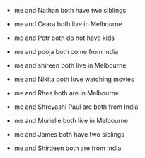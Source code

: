 - me and Nathan both have two siblings

- me and Ceara both live in Melbourne
- me and Petr both do not have kids
- me and pooja both come from India
- me and shireen both live in Melbourne
- me and Nikita both love watching movies
- me and Rhea both are in Melbourne
- me and Shreyashi Paul are both from India
- me and Murielle both live in Melbourne
- me and James both have two siblings
- me and Shirdeen both are from India